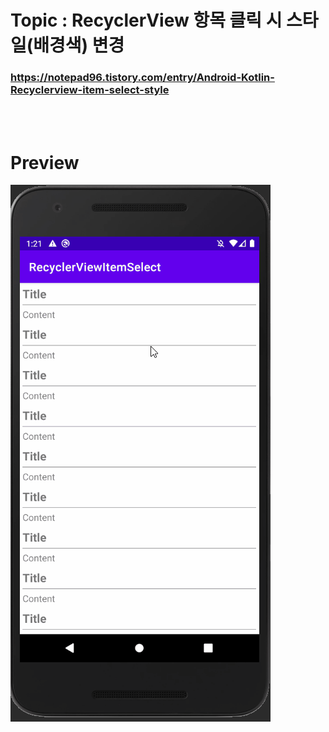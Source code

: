 # Topic : RecyclerView 항목 클릭 시 스타일(배경색) 변경


### https://notepad96.tistory.com/entry/Android-Kotlin-Recyclerview-item-select-style


<br><br>

# Preview

![preview](preview.gif)
